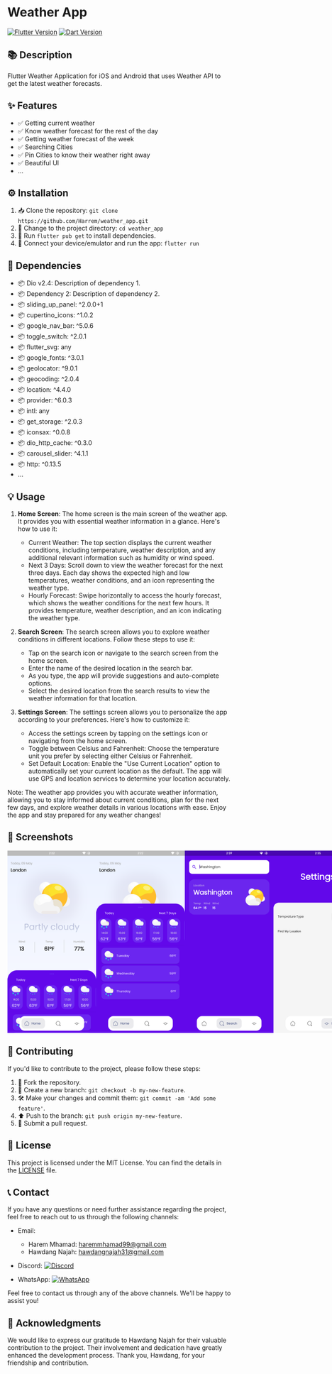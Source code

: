 # Weather App

[![Flutter Version](https://img.shields.io/badge/Flutter-v3.x-blue?logo=flutter)](https://flutter.dev/)
[![Dart Version](https://img.shields.io/badge/Dart-v2.x-blue?logo=dart)](https://dart.dev/)

## 📚 Description

Flutter Weather Application for iOS and Android that uses Weather API to get the latest weather forecasts.

## ✨ Features

- ✅ Getting current weather
- ✅ Know weather forecast for the rest of the day
- ✅ Getting weather forecast of the week
- ✅ Searching Cities
- ✅ Pin Cities to know their weather right away 
- ✅ Beautiful UI
- ...

## ⚙️ Installation

1. 📥 Clone the repository: `git clone https://github.com/Harrem/weather_app.git`
2. 📂 Change to the project directory: `cd weather_app`
3. 🚀 Run `flutter pub get` to install dependencies.
4. 📱 Connect your device/emulator and run the app: `flutter run`

## 🧩 Dependencies

- 📦 Dio v2.4: Description of dependency 1.
- 📦 Dependency 2: Description of dependency 2.
- 📦 sliding_up_panel: ^2.0.0+1
- 📦 cupertino_icons: ^1.0.2
- 📦 google_nav_bar: ^5.0.6
- 📦 toggle_switch: ^2.0.1
- 📦 flutter_svg: any
- 📦 google_fonts: ^3.0.1
- 📦 geolocator: ^9.0.1
- 📦 geocoding: ^2.0.4
- 📦 location: ^4.4.0
- 📦 provider: ^6.0.3
- 📦 intl: any
- 📦 get_storage: ^2.0.3
- 📦 iconsax: ^0.0.8
- 📦 dio_http_cache: ^0.3.0
- 📦 carousel_slider: ^4.1.1
- 📦 http: ^0.13.5
- ...


## 💡 Usage

1. **Home Screen**: The home screen is the main screen of the weather app. It provides you with essential weather information in a glance. Here's how to use it:

   - Current Weather: The top section displays the current weather conditions, including temperature, weather description, and any additional relevant information such as humidity or wind speed.
   - Next 3 Days: Scroll down to view the weather forecast for the next three days. Each day shows the expected high and low temperatures, weather conditions, and an icon representing the weather type.
   - Hourly Forecast: Swipe horizontally to access the hourly forecast, which shows the weather conditions for the next few hours. It provides temperature, weather description, and an icon indicating the weather type.

2. **Search Screen**: The search screen allows you to explore weather conditions in different locations. Follow these steps to use it:

   - Tap on the search icon or navigate to the search screen from the home screen.
   - Enter the name of the desired location in the search bar.
   - As you type, the app will provide suggestions and auto-complete options.
   - Select the desired location from the search results to view the weather information for that location.

3. **Settings Screen**: The settings screen allows you to personalize the app according to your preferences. Here's how to customize it:

   - Access the settings screen by tapping on the settings icon or navigating from the home screen.
   - Toggle between Celsius and Fahrenheit: Choose the temperature unit you prefer by selecting either Celsius or Fahrenheit.
   - Set Default Location: Enable the "Use Current Location" option to automatically set your current location as the default. The app will use GPS and location services to determine your location accurately.

Note: The weather app provides you with accurate weather information, allowing you to stay informed about current conditions, plan for the next few days, and explore weather details in various locations with ease. Enjoy the app and stay prepared for any weather changes!

## 📸 Screenshots

<div style="display:flex; justify-content: space-between;">
  <img src="assets/weatherly_screenshot1.png" alt="Weatherly Screenshot 1" width="200" />
  <img src="assets/weatherly_screenshot2.png" alt="Weatherly Screenshot 2" width="200" />
  <img src="assets/weatherly_screenshot3.png" alt="Weatherly Screenshot 3" width="200" />
 <img src="assets/weatherly_screenshot4.png" alt="Weatherly Screenshot 3" width="200" />
</div>


## 🤝 Contributing

If you'd like to contribute to the project, please follow these steps:

1. 🍴 Fork the repository.
2. 🌿 Create a new branch: `git checkout -b my-new-feature`.
3. 🛠️ Make your changes and commit them: `git commit -am 'Add some feature'`.
4. ⬆️ Push to the branch: `git push origin my-new-feature`.
5. 🔄 Submit a pull request.

## 📄 License

This project is licensed under the MIT License. You can find the details in the [LICENSE](LICENSE) file.

## 📞 Contact

If you have any questions or need further assistance regarding the project, feel free to reach out to us through the following channels:

- Email:
  - Harem Mhamad: [haremmhamad99@gmail.com](mailto:haremmhamad99@gmail.com)
  - Hawdang Najah: [hawdangnajah31@gmail.com](mailto:hawdangnajah31@gmail.com)

- Discord: [![Discord](https://img.shields.io/badge/Discord-Chat-brightgreen?logo=discord)](https://discord.gg/kDbJWfBR)
- WhatsApp: [![WhatsApp](https://img.shields.io/badge/WhatsApp-Chat-brightgreen?logo=whatsapp)](https://wa.me/your-phone-number)

Feel free to contact us through any of the above channels. We'll be happy to assist you!

## 🌟 Acknowledgments

We would like to express our gratitude to Hawdang Najah for their valuable contribution to the project. Their involvement and dedication have greatly enhanced the development process. Thank you, Hawdang, for your friendship and contribution.
